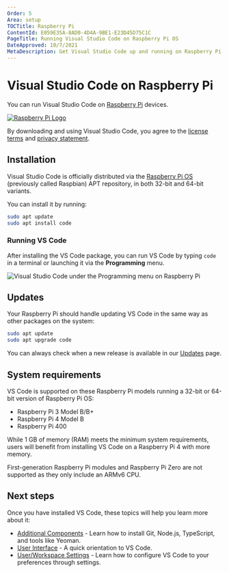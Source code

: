 ```yaml
---
Order: 5
Area: setup
TOCTitle: Raspberry Pi
ContentId: E059E35A-8AD0-4D4A-9BE1-E23D45D75C1C
PageTitle: Running Visual Studio Code on Raspberry Pi OS
DateApproved: 10/7/2021
MetaDescription: Get Visual Studio Code up and running on Raspberry Pi OS.
---
```

# Visual Studio Code on Raspberry Pi

You can run Visual Studio Code on [Raspberry Pi](https://www.raspberrypi.org) devices.

[![Raspberry Pi Logo](images/raspberry-pi-os/RPi-Logo-Landscape-Reg-SCREEN.png)](https://www.raspberrypi.org)

By downloading and using Visual Studio Code, you agree to the [license terms](https://code.visualstudio.com/license) and [privacy statement](https://go.microsoft.com/fwlink/?LinkID=528096&clcid=0x409).

## Installation

Visual Studio Code is officially distributed via the [Raspberry Pi OS](https://www.raspberrypi.org/software/operating-systems) (previously called Raspbian) APT repository, in both 32-bit and 64-bit variants.

You can install it by running:

```bash
sudo apt update
sudo apt install code
```

### Running VS Code

After installing the VS Code package, you can run VS Code by typing `code` in a terminal or launching it via the **Programming** menu.

![Visual Studio Code under the Programming menu on Raspberry Pi](images/raspberry-pi-os/vscode-under-programming.jpg)

## Updates

Your Raspberry Pi should handle updating VS Code in the same way as other packages on the system:

```bash
sudo apt update
sudo apt upgrade code
```

You can always check when a new release is available in our [Updates](/updates) page.

## System requirements

VS Code is supported on these Raspberry Pi models running a 32-bit or 64-bit version of Raspberry Pi OS:

* Raspberry Pi 3 Model B/B+
* Raspberry Pi 4 Model B
* Raspberry Pi 400

While 1 GB of memory (RAM) meets the minimum system requirements, users will benefit from installing VS Code on a Raspberry Pi 4 with more memory.

First-generation Raspberry Pi modules and Raspberry Pi Zero are not supported as they only include an ARMv6 CPU.

## Next steps

Once you have installed VS Code, these topics will help you learn more about it:

* [Additional Components](/docs/setup/additional-components.md) - Learn how to install Git, Node.js, TypeScript, and tools like Yeoman.
* [User Interface](/docs/getstarted/userinterface.md) - A quick orientation to VS Code.
* [User/Workspace Settings](/docs/getstarted/settings.md) - Learn how to configure VS Code to your preferences through settings.
